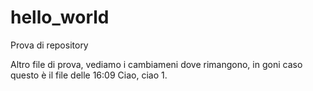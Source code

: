 hello_world
===========

Prova di repository

Altro file di prova, vediamo i cambiameni dove rimangono, in goni caso questo è il file delle 16:09
Ciao, ciao 1.

